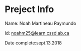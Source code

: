 # Preject Info
Name: Noah Martineau Raymundo

Id: noahm25@learn.cssd.ab.ca

Date complete:sept.13.2018
